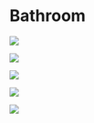 # Bathroom

![](/imgs/img_6122.jpg)

![](/imgs/img_6123.jpg)

![](/imgs/img_6124.jpg)

![](/imgs/img_6125.jpg)

![](/imgs/img_6126.jpg)